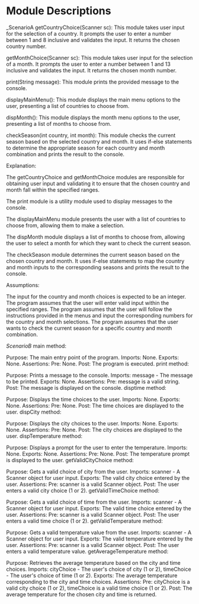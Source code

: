 # Module Descriptions
_ScenarioA
getCountryChoice(Scanner sc): This module takes user input for the selection of a country. It prompts the user to enter a number between 1 and 8 inclusive and validates the input. It returns the chosen country number.

getMonthChoice(Scanner sc): This module takes user input for the selection of a month. It prompts the user to enter a number between 1 and 13 inclusive and validates the input. It returns the chosen month number.

print(String message): This module prints the provided message to the console.

displayMainMenu(): This module displays the main menu options to the user, presenting a list of countries to choose from.

dispMonth(): This module displays the month menu options to the user, presenting a list of months to choose from.

checkSeason(int country, int month): This module checks the current season based on the selected country and month. It uses if-else statements to determine the appropriate season for each country and month combination and prints the result to the console.

Explanation:

The getCountryChoice and getMonthChoice modules are responsible for obtaining user input and validating it to ensure that the chosen country and month fall within the specified ranges.

The print module is a utility module used to display messages to the console.

The displayMainMenu module presents the user with a list of countries to choose from, allowing them to make a selection.

The dispMonth module displays a list of months to choose from, allowing the user to select a month for which they want to check the current season.

The checkSeason module determines the current season based on the chosen country and month. It uses if-else statements to map the country and month inputs to the corresponding seasons and prints the result to the console.

Assumptions:

The input for the country and month choices is expected to be an integer.
The program assumes that the user will enter valid input within the specified ranges.
The program assumes that the user will follow the instructions provided in the menus and input the corresponding numbers for the country and month selections.
The program assumes that the user wants to check the current season for a specific country and month combination.

_ScenarioB_
main method:

Purpose: The main entry point of the program.
Imports: None.
Exports: None.
Assertions:
Pre: None.
Post: The program is executed.
print method:

Purpose: Prints a message to the console.
Imports: message - The message to be printed.
Exports: None.
Assertions:
Pre: message is a valid string.
Post: The message is displayed on the console.
disptime method:

Purpose: Displays the time choices to the user.
Imports: None.
Exports: None.
Assertions:
Pre: None.
Post: The time choices are displayed to the user.
dispCity method:

Purpose: Displays the city choices to the user.
Imports: None.
Exports: None.
Assertions:
Pre: None.
Post: The city choices are displayed to the user.
dispTemperature method:

Purpose: Displays a prompt for the user to enter the temperature.
Imports: None.
Exports: None.
Assertions:
Pre: None.
Post: The temperature prompt is displayed to the user.
getValidCityChoice method:

Purpose: Gets a valid choice of city from the user.
Imports: scanner - A Scanner object for user input.
Exports: The valid city choice entered by the user.
Assertions:
Pre: scanner is a valid Scanner object.
Post: The user enters a valid city choice (1 or 2).
getValidTimeChoice method:

Purpose: Gets a valid choice of time from the user.
Imports: scanner - A Scanner object for user input.
Exports: The valid time choice entered by the user.
Assertions:
Pre: scanner is a valid Scanner object.
Post: The user enters a valid time choice (1 or 2).
getValidTemperature method:

Purpose: Gets a valid temperature value from the user.
Imports: scanner - A Scanner object for user input.
Exports: The valid temperature entered by the user.
Assertions:
Pre: scanner is a valid Scanner object.
Post: The user enters a valid temperature value.
getAverageTemperature method:

Purpose: Retrieves the average temperature based on the city and time choices.
Imports: cityChoice - The user's choice of city (1 or 2), timeChoice - The user's choice of time (1 or 2).
Exports: The average temperature corresponding to the city and time choices.
Assertions:
Pre: cityChoice is a valid city choice (1 or 2), timeChoice is a valid time choice (1 or 2).
Post: The average temperature for the chosen city and time is returned.